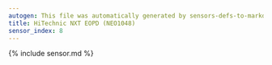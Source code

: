 ```yaml
---
autogen: This file was automatically generated by sensors-defs-to-markdown.py
title: HiTechnic NXT EOPD (NEO1048)
sensor_index: 8
---
```


{% include sensor.md %}

